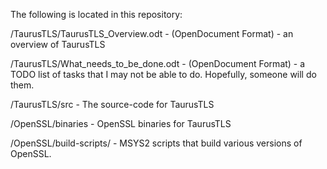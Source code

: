 The following is located in this repository:

/TaurusTLS/TaurusTLS_Overview.odt - (OpenDocument Format) - an overview of TaurusTLS

/TaurusTLS/What_needs_to_be_done.odt - (OpenDocument Format) - a TODO list of tasks that I may not be able to do.  Hopefully, someone will do them.

/TaurusTLS/src - The source-code for TaurusTLS

/OpenSSL/binaries - OpenSSL binaries for TaurusTLS

/OpenSSL/build-scripts/ - MSYS2 scripts that build various versions of OpenSSL.
